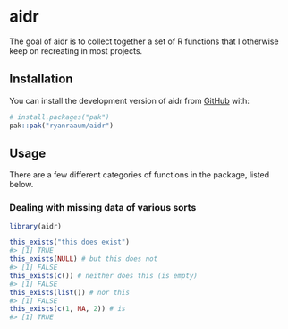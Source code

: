 
<!-- README.md is generated from README.Rmd. Please edit that file -->

# aidr

<!-- badges: start -->
<!-- badges: end -->

The goal of aidr is to collect together a set of R functions that I
otherwise keep on recreating in most projects.

## Installation

You can install the development version of aidr from
[GitHub](https://github.com/) with:

``` r
# install.packages("pak")
pak::pak("ryanraaum/aidr")
```

## Usage

There are a few different categories of functions in the package, listed
below.

### Dealing with missing data of various sorts

``` r
library(aidr)

this_exists("this does exist")
#> [1] TRUE
this_exists(NULL) # but this does not
#> [1] FALSE
this_exists(c()) # neither does this (is empty)
#> [1] FALSE
this_exists(list()) # nor this
#> [1] FALSE
this_exists(c(1, NA, 2)) # is 
#> [1] TRUE
```
